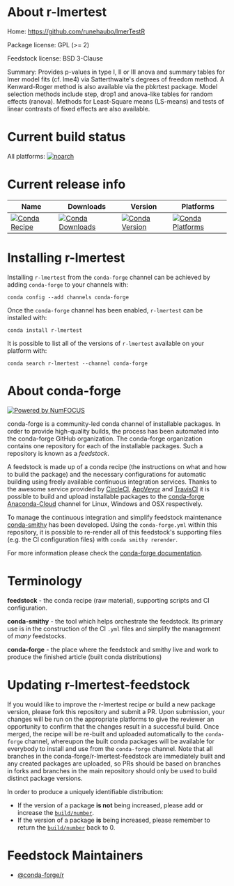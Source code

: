 <!--
# -*- mode: jinja -*-
-->

About r-lmertest
================

Home: https://github.com/runehaubo/lmerTestR

Package license: GPL (>= 2)

Feedstock license: BSD 3-Clause

Summary: Provides p-values in type I, II or III anova and summary tables for lmer model fits (cf. lme4) via Satterthwaite's degrees of freedom method. A Kenward-Roger method is also available via the pbkrtest package. Model selection methods include step, drop1 and anova-like tables for random effects (ranova). Methods for Least-Square means (LS-means) and tests of linear contrasts of fixed effects are also available.



Current build status
====================

All platforms:
[![noarch](https://img.shields.io/circleci/project/github/conda-forge/r-lmertest-feedstock/master.svg?label=noarch)](https://circleci.com/gh/conda-forge/r-lmertest-feedstock)

Current release info
====================

| Name | Downloads | Version | Platforms |
| --- | --- | --- | --- |
| [![Conda Recipe](https://img.shields.io/badge/recipe-r--lmertest-green.svg)](https://anaconda.org/conda-forge/r-lmertest) | [![Conda Downloads](https://img.shields.io/conda/dn/conda-forge/r-lmertest.svg)](https://anaconda.org/conda-forge/r-lmertest) | [![Conda Version](https://img.shields.io/conda/vn/conda-forge/r-lmertest.svg)](https://anaconda.org/conda-forge/r-lmertest) | [![Conda Platforms](https://img.shields.io/conda/pn/conda-forge/r-lmertest.svg)](https://anaconda.org/conda-forge/r-lmertest) |

Installing r-lmertest
=====================

Installing `r-lmertest` from the `conda-forge` channel can be achieved by adding `conda-forge` to your channels with:

```
conda config --add channels conda-forge
```

Once the `conda-forge` channel has been enabled, `r-lmertest` can be installed with:

```
conda install r-lmertest
```

It is possible to list all of the versions of `r-lmertest` available on your platform with:

```
conda search r-lmertest --channel conda-forge
```


About conda-forge
=================

[![Powered by NumFOCUS](https://img.shields.io/badge/powered%20by-NumFOCUS-orange.svg?style=flat&colorA=E1523D&colorB=007D8A)](http://numfocus.org)

conda-forge is a community-led conda channel of installable packages.
In order to provide high-quality builds, the process has been automated into the
conda-forge GitHub organization. The conda-forge organization contains one repository
for each of the installable packages. Such a repository is known as a *feedstock*.

A feedstock is made up of a conda recipe (the instructions on what and how to build
the package) and the necessary configurations for automatic building using freely
available continuous integration services. Thanks to the awesome service provided by
[CircleCI](https://circleci.com/), [AppVeyor](https://www.appveyor.com/)
and [TravisCI](https://travis-ci.org/) it is possible to build and upload installable
packages to the [conda-forge](https://anaconda.org/conda-forge)
[Anaconda-Cloud](https://anaconda.org/) channel for Linux, Windows and OSX respectively.

To manage the continuous integration and simplify feedstock maintenance
[conda-smithy](https://github.com/conda-forge/conda-smithy) has been developed.
Using the ``conda-forge.yml`` within this repository, it is possible to re-render all of
this feedstock's supporting files (e.g. the CI configuration files) with ``conda smithy rerender``.

For more information please check the [conda-forge documentation](https://conda-forge.org/docs/).

Terminology
===========

**feedstock** - the conda recipe (raw material), supporting scripts and CI configuration.

**conda-smithy** - the tool which helps orchestrate the feedstock.
                   Its primary use is in the construction of the CI ``.yml`` files
                   and simplify the management of *many* feedstocks.

**conda-forge** - the place where the feedstock and smithy live and work to
                  produce the finished article (built conda distributions)


Updating r-lmertest-feedstock
=============================

If you would like to improve the r-lmertest recipe or build a new
package version, please fork this repository and submit a PR. Upon submission,
your changes will be run on the appropriate platforms to give the reviewer an
opportunity to confirm that the changes result in a successful build. Once
merged, the recipe will be re-built and uploaded automatically to the
`conda-forge` channel, whereupon the built conda packages will be available for
everybody to install and use from the `conda-forge` channel.
Note that all branches in the conda-forge/r-lmertest-feedstock are
immediately built and any created packages are uploaded, so PRs should be based
on branches in forks and branches in the main repository should only be used to
build distinct package versions.

In order to produce a uniquely identifiable distribution:
 * If the version of a package **is not** being increased, please add or increase
   the [``build/number``](https://conda.io/docs/user-guide/tasks/build-packages/define-metadata.html#build-number-and-string).
 * If the version of a package **is** being increased, please remember to return
   the [``build/number``](https://conda.io/docs/user-guide/tasks/build-packages/define-metadata.html#build-number-and-string)
   back to 0.

Feedstock Maintainers
=====================

* [@conda-forge/r](https://github.com/conda-forge/r/)

